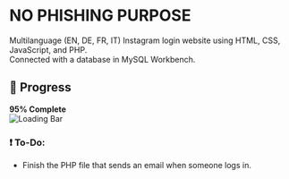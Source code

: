 # **NO PHISHING PURPOSE**

Multilanguage (EN, DE, FR, IT) Instagram login website using HTML, CSS, JavaScript, and PHP.  
Connected with a database in MySQL Workbench.

## 🚀 **Progress**
**95% Complete**  
![Loading Bar](https://progress-bar.dev/95/?title=Progress&color=4caf50)

### ❗ To-Do:
- Finish the PHP file that sends an email when someone logs in.
